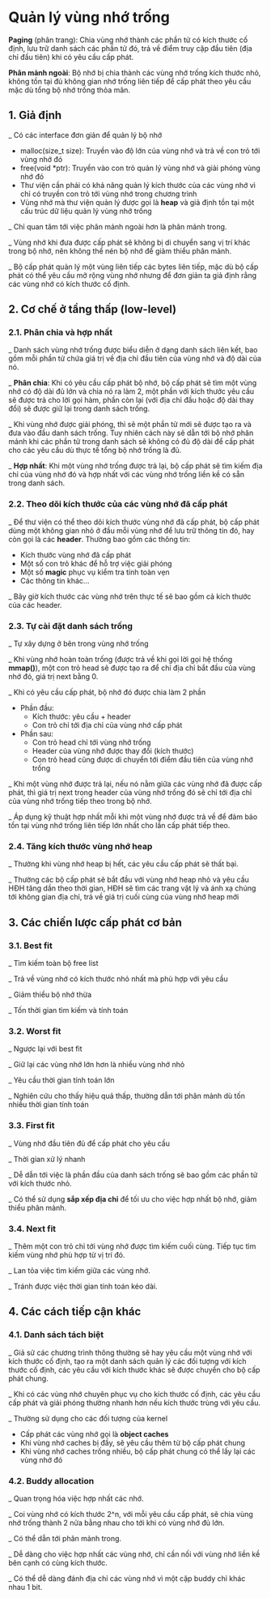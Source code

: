 # Quản lý vùng nhớ trống

**Paging** \(phân trang\): Chia vùng nhớ thành các phần tử có kích thước cố định, lưu trữ danh sách các phần tử đó, trả về điểm truy cập đầu tiên \(địa chỉ đầu tiên\) khi có yêu cầu cấp phát.

**Phân mảnh ngoài**: Bộ nhớ bị chia thành các vùng nhớ trống kích thước nhỏ, không tồn tại đủ không gian nhớ trống liên tiếp để cấp phát theo yêu cầu mặc dù tổng bộ nhớ trống thỏa mãn.

## 1. Giả định

\_ Có các interface đơn giản để quản lý bộ nhớ

* malloc\(size\_t size\): Truyền vào độ lớn của vùng nhớ và trả về con trỏ tới vùng nhớ đó
* free\(void \*ptr\): Truyền vào con trỏ quản lý vùng nhớ và giải phóng vùng nhớ đó
* Thư viện cần phải có khả năng quản lý kích thước của các vùng nhớ vì chỉ có truyền con trỏ tới vùng nhớ trong chương trình
* Vùng nhớ mà thư viện quản lý được gọi là **heap** và giả định tồn tại một cấu trúc dữ liệu quản lý vùng nhớ trống

\_ Chỉ quan tâm tới việc phân mảnh ngoài hơn là phân mảnh trong.

\_ Vùng nhớ khi đưa được cấp phát sẽ không bị di chuyển sang vị trí khác trong bộ nhớ, nên không thể nén bộ nhớ để giảm thiểu phân mảnh.

\_ Bộ cấp phát quản lý một vùng liên tiếp các bytes liên tiếp, mặc dù bộ cấp phát có thể yêu cầu mở rộng vùng nhớ nhưng để đơn giản ta giả định rằng các vùng nhớ có kích thước cố định.

## 2. Cơ chế ở tầng thấp \(low-level\)

### 2.1. Phân chia và hợp nhất

\_ Danh sách vùng nhớ trống được biểu diễn ở dạng danh sách liên kết, bao gồm mỗi phần tử chứa giá trị về địa chỉ đầu tiên của vùng nhớ và độ dài của nó.

\_ **Phân chia**: Khi có yêu cầu cấp phát bộ nhớ, bộ cấp phát sẽ tìm một vùng nhớ có độ dài đủ lớn và chia nó ra làm 2, một phần với kích thước yêu cầu sẽ được trả cho lời gọi hàm, phần còn lại \(với địa chỉ đầu hoặc độ dài thay đổi\) sẽ được giữ lại trong danh sách trống.

\_ Khi vùng nhớ được giải phóng, thì sẽ một phần tử mới sẽ được tạo ra và đưa vào đầu danh sách trống. Tuy nhiên cách này sẽ dẫn tới bộ nhớ phân mảnh khi các phần tử trong danh sách sẽ không có đủ độ dài để cấp phát cho các yêu cầu dù thực tế tổng bộ nhớ trống là đủ.

\_ **Hợp nhất**: Khi một vùng nhớ trống được trả lại, bộ cấp phát sẽ tìm kiếm địa chỉ của vùng nhớ đó và hợp nhất với các vùng nhớ trống liền kề có sẵn trong danh sách.

### 2.2. Theo dõi kích thước của các vùng nhớ đã cấp phát

\_ Để thư viện có thể theo dõi kích thước vùng nhớ đã cấp phát, bộ cấp phát dùng một không gian nhỏ ở đầu mỗi vùng nhớ để lưu trữ thông tin đó, hay còn gọi là các **header**. Thường bao gồm các thông tin:

* Kích thước vùng nhớ đã cấp phát
* Một số con trỏ khác để hỗ trợ việc giải phóng
* Một số **magic** phục vụ kiểm tra tính toàn vẹn
* Các thông tin khác...

\_ Bây giờ kích thước các vùng nhớ trên thực tế sẽ bao gồm cả kích thước của các header.

### 2.3. Tự cài đặt danh sách trống

\_ Tự xây dựng ở bên trong vùng nhớ trống

\_ Khi vùng nhớ hoàn toàn trống \(được trả về khi gọi lời gọi hệ thống **mmap\(\)**\), một con trỏ head sẽ được tạo ra để chỉ địa chỉ bắt đầu của vùng nhớ đó, giá trị next bằng 0.

\_ Khi có yêu cầu cấp phát, bộ nhớ đó được chia làm 2 phần

* Phần đầu: 
  * Kích thước: yêu cầu + header
  * Con trỏ chỉ tới địa chỉ của vùng nhớ cấp phát
* Phần sau:
  * Con trỏ head chỉ tới vùng nhớ trống
  * Header của vùng nhớ được thay đổi \(kích thước\)
  * Con trỏ head cũng được di chuyển tới điểm đầu tiên của vùng nhớ trống

\_ Khi một vùng nhớ được trả lại, nếu nó nằm giữa các vùng nhớ đã được cấp phát, thì giá trị next trong header của vùng nhớ trống đó sẽ chỉ tới địa chỉ của vùng nhớ trống tiếp theo trong bộ nhớ.

\_ Áp dụng kỹ thuật hợp nhất mỗi khi một vùng nhớ được trả về để đảm bảo tồn tại vùng nhớ trống liên tiếp lớn nhất cho lần cấp phát tiếp theo.

### 2.4. Tăng kích thước vùng nhớ heap

\_ Thường khi vùng nhớ heap bị hết, các yêu cầu cấp phát sẽ thất bại.

\_ Thường các bộ cấp phát sẽ bắt đầu với vùng nhớ heap nhỏ và yêu cầu HĐH tăng dần theo thời gian, HĐH sẽ tìm các trang vật lý và ánh xạ chúng tới không gian địa chỉ, trả về giá trị cuối cùng của vùng nhớ heap mới

## 3. Các chiến lược cấp phát cơ bản

### 3.1. Best fit

\_ Tìm kiếm toàn bộ free list

\_ Trả về vùng nhớ có kích thước nhỏ nhất mà phù hợp với yêu cầu

\_ Giảm thiểu bộ nhớ thừa

\_ Tốn thời gian tìm kiếm và tính toán

### 3.2. Worst fit

\_ Ngược lại với best fit

\_ Giữ lại các vùng nhớ lớn hơn là nhiều vùng nhớ nhỏ

\_ Yêu cầu thời gian tính toán lớn

\_ Nghiên cứu cho thấy hiệu quả thấp, thường dẫn tới phân mảnh dù tốn nhiều thời gian tính toán

### 3.3. First fit

\_ Vùng nhớ đầu tiên đủ để cấp phát cho yêu cầu

\_ Thời gian xử lý nhanh

\_ Dễ dẫn tới việc là phần đầu của danh sách trống sẽ bao gồm các phần tử với kích thước nhỏ.

\_ Có thể sử dụng **sắp xếp địa chỉ** để tối ưu cho việc hợp nhất bộ nhớ, giảm thiểu phân mảnh.

### 3.4. Next fit

\_ Thêm một con trỏ chỉ tới vùng nhớ được tìm kiếm cuối cùng. Tiếp tục tìm kiếm vùng nhớ phù hợp từ vị trí đó.

\_ Lan tỏa việc tìm kiếm giữa các vùng nhớ.

\_ Tránh được việc thời gian tính toán kéo dài.

## 4. Các cách tiếp cận khác

### 4.1. Danh sách tách biệt

\_ Giả sử các chương trình thông thường sẽ hay yêu cầu một vùng nhớ với kích thước cố định, tạo ra một danh sách quản lý các đối tượng với kích thước cố định, các yêu cầu với kích thước khác sẽ được chuyển cho bộ cấp phát chung.

\_ Khi có các vùng nhớ chuyên phục vụ cho kích thước cố định, các yêu cầu cấp phát và giải phóng thường nhanh hơn nếu kích thước trùng với yêu cầu.

\_ Thường sử dụng cho các đối tượng của kernel

* Cấp phát các vùng nhớ gọi là **object caches** 
* Khi vùng nhớ caches bị đầy, sẽ yêu cầu thêm từ bộ cấp phát chung
* Khi vùng nhớ caches trống nhiều, bộ cấp phát chung có thể lấy lại các vùng nhớ đó

### 4.2. Buddy allocation

\_ Quan trọng hóa việc hợp nhất các nhớ.

\_ Coi vùng nhớ có kích thước 2^n, với mỗi yêu cầu cấp phát, sẽ chia vùng nhớ trống thành 2 nửa bằng nhau cho tới khi có vùng nhớ đủ lớn.

\_ Có thể dẫn tới phân mảnh trong.

\_ Dễ dàng cho việc hợp nhất các vùng nhớ, chỉ cần nối với vùng nhớ liền kề bên cạnh có cùng kích thước.

\_ Có thể dễ dàng đánh địa chỉ các vùng nhớ vì một cặp buddy chỉ khác nhau 1 bit.

